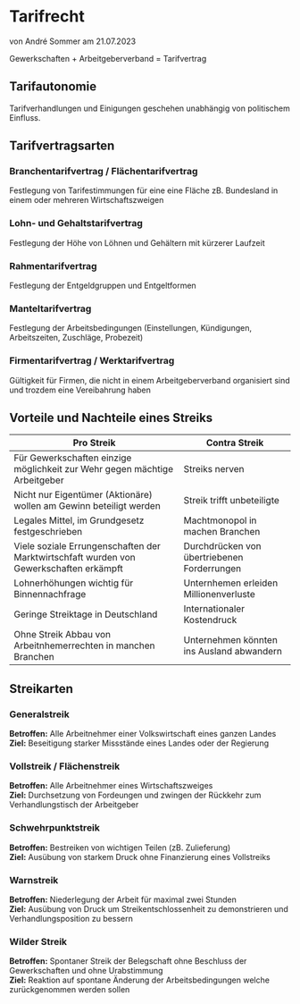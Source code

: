 # Tarifrecht
von André Sommer am 21.07.2023

Gewerkschaften + Arbeitgeberverband = Tarifvertrag

## Tarifautonomie
Tarifverhandlungen und Einigungen geschehen unabhängig von politischem Einfluss.

## Tarifvertragsarten

### Branchentarifvertrag / Flächentarifvertrag
Festlegung von Tarifestimmungen für eine eine Fläche zB. Bundesland in einem oder mehreren Wirtschaftszweigen

### Lohn- und Gehaltstarifvertrag
Festlegung der Höhe von Löhnen und Gehältern mit kürzerer Laufzeit

### Rahmentarifvertrag
Festlegung der Entgeldgruppen und Entgeltformen

### Manteltarifvertrag
Festlegung der Arbeitsbedingungen (Einstellungen, Kündigungen, Arbeitszeiten, Zuschläge, Probezeit)

### Firmentarifvertrag / Werktarifvertrag
Gültigkeit für Firmen, die nicht in einem Arbeitgeberverband organisiert sind und trozdem eine Vereibahrung haben

## Vorteile und Nachteile eines Streiks

|Pro Streik|Contra Streik|
|---|---|
|Für Gewerkschaften einzige möglichkeit zur Wehr gegen mächtige Arbeitgeber|Streiks nerven|
|Nicht nur Eigentümer (Aktionäre) wollen am Gewinn beteiligt werden|Streik trifft unbeteiligte|
|Legales Mittel, im Grundgesetz festgeschrieben|Machtmonopol in machen Branchen|
|Viele soziale Errungenschaften der Marktwirtschfaft wurden von Gewerkschaften erkämpft|Durchdrücken von übertriebenen Forderrungen|
|Lohnerhöhungen wichtig für Binnennachfrage|Unternhemen erleiden Millionenverluste|
|Geringe Streiktage in Deutschland|Internationaler Kostendruck|
|Ohne Streik Abbau von Arbeitnhemerrechten in manchen Branchen|Unternehmen könnten ins Ausland abwandern|

## Streikarten

### Generalstreik
**Betroffen:** Alle Arbeitnehmer einer Volkswirtschaft eines ganzen Landes<br>
**Ziel:** Beseitigung starker Missstände eines Landes oder der Regierung

### Vollstreik / Flächenstreik
**Betroffen:** Alle Arbeitnehmer eines Wirtschaftszweiges<br>
**Ziel:** Durchsetzung von Fordeungen und zwingen der Rückkehr zum Verhandlungstisch der Arbeitgeber

### Schwehrpunktstreik
**Betroffen:** Bestreiken von wichtigen Teilen (zB. Zulieferung)<br>
**Ziel:** Ausübung von starkem Druck ohne Finanzierung eines Vollstreiks

### Warnstreik
**Betroffen:** Niederlegung der Arbeit für maximal zwei Stunden<br>
**Ziel:** Ausübung von Druck um Streikentschlossenheit zu demonstrieren und Verhandlungsposition zu bessern

### Wilder Streik
**Betroffen:** Spontaner Streik der Belegschaft ohne Beschluss der Gewerkschaften und ohne Urabstimmung<br>
**Ziel:** Reaktion auf spontane Änderung der Arbeitsbedingungen welche zurückgenommen werden sollen